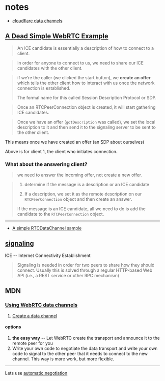 # notes

* [cloudflare data channels](https://developers.cloudflare.com/calls/datachannels/)

## [A Dead Simple WebRTC Example](https://ephemeral.cx/2014/09/a-dead-simple-webrtc-example/)

> An ICE candidate is essentially a description of how to connect to a client.

> In order for anyone to connect to us, we need to share our ICE candidates
> with the other client. 

> if we’re the caller (we clicked the start button), we **create an offer**
> which tells the other client how to interact with us once the network
> connection is established.
>
> The formal name for this called Session Description Protocol or SDP.

> Once an RTCPeerConnection object is created, it will start gathering
> ICE candidates.

> Once we have an offer (`gotDescription` was called), we set the local
> description to it and then send it to the signaling server to be sent to the
> other client.

This means once we have created an offer (an SDP about ourselves)

Above is for client 1, the client who initiates connection.

### What about the answering client?

> we need to answer the incoming offer, not create a new offer.

> 1. determine if the message is a description or an ICE candidate
>
> 2. If a description, we set it as the remote description on our
> `RTCPeerConnection` object and then create an answer. 
>
> If the message is an ICE candidate, all we need to do is add the candidate
> to the `RTCPeerConnection` object.



----------------------------


* [A simple RTCDataChannel sample](https://developer.mozilla.org/en-US/docs/Web/API/WebRTC_API/Simple_RTCDataChannel_sample)


## [signaling](https://webrtc.org/getting-started/peer-connections)

ICE -- Internet Connectivity Establishment

> Signaling is needed in order for two peers to share how they should connect.
> Usually this is solved through a regular HTTP-based Web API (i.e., a REST
> service or other RPC mechanism)

## MDN

### [Using WebRTC data channels](https://developer.mozilla.org/en-US/docs/Web/API/WebRTC_API/Using_data_channels)

1. [Create a data channel](https://developer.mozilla.org/en-US/docs/Web/API/WebRTC_API/Using_data_channels#creating_a_data_channel)

#### options

1. **the easy way** -- Let WebRTC create the transport and announce it to the
remote peer for you
2. Write your own code to negotiate the data transport and write your own code
to signal to the other peer that it needs to connect to the new channel.
This way is more work, but more flexible.

------------

Lets use [automatic negotiation](https://developer.mozilla.org/en-US/docs/Web/API/WebRTC_API/Using_data_channels#automatic_negotiation)

